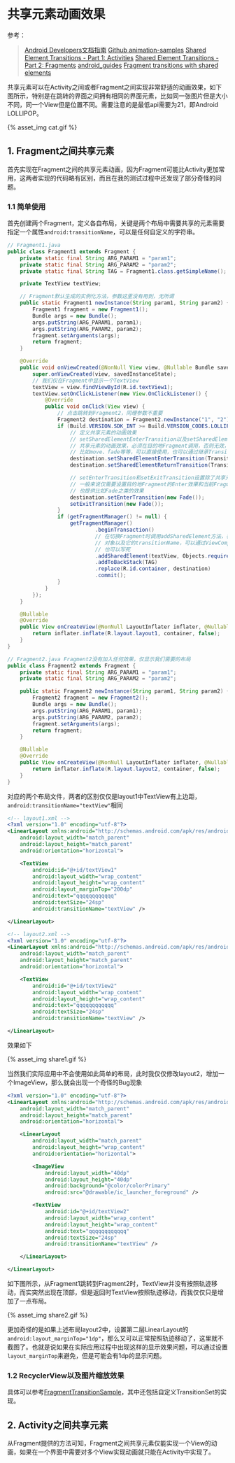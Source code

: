 # 共享元素动画效果

参考：

> [Android Developers文档指南](https://developer.android.com/training/transitions/start-activity)
> [Github animation-samples](https://github.com/android/animation-samples)
> [Shared Element Transitions - Part 1: Activities](https://mikescamell.com/shared-element-transitions-part-1/)
> [Shared Element Transitions - Part 2: Fragments](https://mikescamell.com/shared-element-transitions-part-2/)
> [android_guides](https://github.com/codepath/android_guides/wiki/Shared-Element-Activity-Transition)
> [Fragment transitions with shared elements](https://medium.com/@bherbst/fragment-transitions-with-shared-elements-7c7d71d31cbb)

共享元素可以在Activity之间或者Fragment之间实现非常舒适的动画效果，如下图所示，特别是在跳转的界面之间拥有相同的界面元素，比如同一张图片但是大小不同，同一个View但是位置不同。需要注意的是最低api需要为21，即Android LOLLIPOP。

{% asset_img cat.gif %}

## 1. Fragment之间共享元素

首先实现在Fragment之间的共享元素动画，因为Fragment可能比Activity更加常用，这两者实现的代码略有区别，而且在我的测试过程中还发现了部分奇怪的问题。

### 1.1 简单使用

首先创建两个Fragment，定义各自布局，关键是两个布局中需要共享的元素需要指定一个属性`android:transitionName`，可以是任何自定义的字符串。

```java
// Fragment1.java
public class Fragment1 extends Fragment {
    private static final String ARG_PARAM1 = "param1";
    private static final String ARG_PARAM2 = "param2";
    private static final String TAG = Fragment1.class.getSimpleName();

    private TextView textView;

    // Fragment默认生成的实例化方法，参数这里没有用到，无所谓
    public static Fragment1 newInstance(String param1, String param2) {
        Fragment1 fragment = new Fragment1();
        Bundle args = new Bundle();
        args.putString(ARG_PARAM1, param1);
        args.putString(ARG_PARAM2, param2);
        fragment.setArguments(args);
        return fragment;
    }

    @Override
    public void onViewCreated(@NonNull View view, @Nullable Bundle savedInstanceState) {
        super.onViewCreated(view, savedInstanceState);
        // 我们仅在Fragment中显示一个TextView
        textView = view.findViewById(R.id.textView1);
        textView.setOnClickListener(new View.OnClickListener() {
            @Override
            public void onClick(View view) {
                // 点击跳转到Fragment2，同理参数不重要
                Fragment2 destination = Fragment2.newInstance("1", "2");
                if (Build.VERSION.SDK_INT >= Build.VERSION_CODES.LOLLIPOP) {
                    // 定义共享元素的动画效果
                    // setSharedElementEnterTransition以及setSharedElementReturnTransition分别设置
                    // 共享元素的动画效果，必须在目的地Fragment调用，否则无效，系统提供了一些动画效果，
                    // 比如move、fade等等，可以直接使用，也可以通过继承TransitionSet实现自定义动画效果
                    destination.setSharedElementEnterTransition(TransitionInflater.from(getContext()).inflateTransition(android.R.transition.move));
                    destination.setSharedElementReturnTransition(TransitionInflater.from(getContext()).inflateTransition(android.R.transition.move));

                    // setEnterTransition和setExitTransition设置除了共享元素之外其他View的动画效果
                    // 一般来说仅需要设置目的地Fragment的Enter效果和当前Fragment的Exit效果，同样系统
                    // 也提供比如Fade之类的效果
                    destination.setEnterTransition(new Fade());
                    setExitTransition(new Fade());
                }
                if (getFragmentManager() != null) {
                    getFragmentManager()
                            .beginTransaction()
                            // 在切换Fragment时调用addSharedElement方法，标记我们的共享元素，参数为共享元素
                            // 对象以及它的transitionName，可以通过ViewCompat.getTransitionName方法获取，
                            // 也可以写死
                            .addSharedElement(textView, Objects.requireNonNull(ViewCompat.getTransitionName(textView)))
                            .addToBackStack(TAG)
                            .replace(R.id.container, destination)
                            .commit();
                }
            }
        });
    }

    @Nullable
    @Override
    public View onCreateView(@NonNull LayoutInflater inflater, @Nullable ViewGroup container, @Nullable Bundle savedInstanceState) {
        return inflater.inflate(R.layout.layout1, container, false);
    }
}

// Fragment2.java Fragment2没有加入任何效果，仅显示我们需要的布局
public class Fragment2 extends Fragment {
    private static final String ARG_PARAM1 = "param1";
    private static final String ARG_PARAM2 = "param2";

    public static Fragment2 newInstance(String param1, String param2) {
        Fragment2 fragment = new Fragment2();
        Bundle args = new Bundle();
        args.putString(ARG_PARAM1, param1);
        args.putString(ARG_PARAM2, param2);
        fragment.setArguments(args);
        return fragment;
    }

    @Nullable
    @Override
    public View onCreateView(@NonNull LayoutInflater inflater, @Nullable ViewGroup container, @Nullable Bundle savedInstanceState) {
        return inflater.inflate(R.layout.layout2, container, false);
    }
}

```

对应的两个布局文件，两者的区别仅仅是layout1中TextView有上边距，`android:transitionName="textView"`相同

```xml
<!-- layout1.xml -->
<?xml version="1.0" encoding="utf-8"?>
<LinearLayout xmlns:android="http://schemas.android.com/apk/res/android"
    android:layout_width="match_parent"
    android:layout_height="match_parent"
    android:orientation="horizontal">

    <TextView
        android:id="@+id/textView1"
        android:layout_width="wrap_content"
        android:layout_height="wrap_content"
        android:layout_marginTop="200dp"
        android:text="qqqqqqqqqqqq"
        android:textSize="24sp"
        android:transitionName="textView" />

</LinearLayout>

<!-- layout2.xml -->
<?xml version="1.0" encoding="utf-8"?>
<LinearLayout xmlns:android="http://schemas.android.com/apk/res/android"
    android:layout_width="match_parent"
    android:layout_height="match_parent"
    android:orientation="horizontal">

    <TextView
        android:id="@+id/textView2"
        android:layout_width="wrap_content"
        android:layout_height="wrap_content"
        android:text="qqqqqqqqqqqq"
        android:textSize="24sp"
        android:transitionName="textView" />

</LinearLayout>
```

效果如下

{% asset_img share1.gif %}

当然我们实际应用中不会使用如此简单的布局，此时我仅仅修改layout2，增加一个ImageView，那么就会出现一个奇怪的Bug现象

```xml
<?xml version="1.0" encoding="utf-8"?>
<LinearLayout xmlns:android="http://schemas.android.com/apk/res/android"
    android:layout_width="match_parent"
    android:layout_height="match_parent"
    android:orientation="horizontal">

    <LinearLayout
        android:layout_width="match_parent"
        android:layout_height="wrap_content"
        android:orientation="horizontal">

        <ImageView
            android:layout_width="40dp"
            android:layout_height="40dp"
            android:background="@color/colorPrimary"
            android:src="@drawable/ic_launcher_foreground" />

        <TextView
            android:id="@+id/textView2"
            android:layout_width="wrap_content"
            android:layout_height="wrap_content"
            android:text="qqqqqqqqqqqq"
            android:textSize="24sp"
            android:transitionName="textView" />

    </LinearLayout>

</LinearLayout>
```

如下图所示，从Fragment1跳转到Fragment2时，TextView并没有按照轨迹移动，而实突然出现在顶部，但是返回时TextView按照轨迹移动，而我仅仅只是增加了一点布局。

{% asset_img share2.gif %}

更加奇怪的是如果上述布局layout2中，设置第二层LinearLayout的`android:layout_marginTop="1dp"`，那么又可以正常按照轨迹移动了，这里就不截图了。也就是说如果在实际应用过程中出现这样的显示效果问题，可以通过设置`layout_marginTop`来避免，但是可能会有1dp的显示问题。

### 1.2 RecyclerView以及图片缩放效果

具体可以参考[FragmentTransitionSample](https://github.com/bherbst/FragmentTransitionSample)，其中还包括自定义TransitionSet的实现。

## 2. Activity之间共享元素

从Fragment提供的方法可知，Fragment之间共享元素仅能实现一个View的动画，如果在一个界面中需要对多个View实现动画就只能在Activity中实现了。






